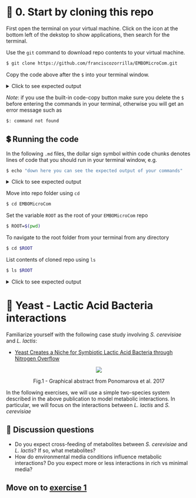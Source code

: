 # 🏁 0. Start by cloning this repo

First open the terminal on your virtual machine. Click on the icon at the bottom left of the dekstop to show applications, then search for the terminal. 

Use the `git` command to download repo contents to your virtual machine. 

```bash
$ git clone https://github.com/franciscozorrilla/EMBOMicroCom.git
```
Copy the code above after the `$` into your terminal window.

<details>
    <summary>Click to see expected output</summary>

```bash
Cloning into 'EMBOMicroCom'...
remote: Enumerating objects: 38, done.
remote: Counting objects: 100% (38/38), done.
remote: Compressing objects: 100% (33/33), done.
remote: Total 38 (delta 11), reused 17 (delta 4), pack-reused 0
Receiving objects: 100% (38/38), 219.94 KiB | 670.00 KiB/s, done.
Resolving deltas: 100% (11/11), done.
```

  </details>

*Note*: if you use the built-in code-copy button make sure you delete the `$` before entering the commands in your terminal, otherwise you will get an error message such as 

```bash
$: command not found
```

## 💲 Running the code

In the following `.md` files, the dollar sign symbol within code chunks denotes lines of code that you should run in your terminal window, e.g.
```bash
$ echo "down here you can see the expected output of your commands"
```
<details>
    <summary>Click to see expected output</summary>

```bash
down here you can see the expected output of your commands
```
 </details>


Move into repo folder using `cd`
```bash
$ cd EMBOMicroCom
```

Set the variable `ROOT` as the root of your `EMBOMicroCom` repo 
```bash
$ ROOT=$(pwd)
```

To navigate to the root folder from your terminal from any directory
```bash
$ cd $ROOT
```

List contents of cloned repo using `ls`
```bash
$ ls $ROOT
```
<details>
    <summary>Click to see expected output</summary>

```bash
exercises  LICENSE  media.tsv  models  README.md
```
 </details>

  

# 🥛 Yeast - Lactic Acid Bacteria interactions

Familiarize yourself with the following case study involving *S. cerevisiae* and *L. lactis*:

* [Yeast Creates a Niche for Symbiotic Lactic Acid Bacteria through Nitrogen Overflow](https://www.sciencedirect.com/science/article/pii/S2405471217303903)

<p align="center"><img src="https://user-images.githubusercontent.com/35606471/195670251-b73df0b0-8694-49a2-a181-991fd6114016.png" /></p>
<p align = "center">
Fig.1 - Graphical abstract from Ponomarova et al. 2017
</p>


In the following exercises, we will use a simple two-species system described in the above publication to model metabolic interactions. In particular, we will focus on the interactions between *L. lactis* and *S. cerevisiae*

## 💎 Discussion questions

* Do you expect cross-feeding of metabolites between *S. cerevisiae* and *L. lactis*? If so, what metabolites?
* How do environmental media conditions influence metabolic interactions? Do you expect more or less interactions in rich vs minimal media?

## Move on to [exercise 1](https://github.com/franciscozorrilla/EMBOMicroCom/blob/main/exercises/exercise_1.md)
